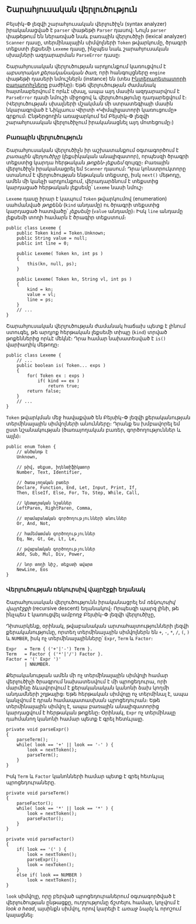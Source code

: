 ## Շարահյուսական վերլուծություն

Բեյսիկ-Փ լեզվի շարահյուսական վերլուծիչն (syntax analyzer) իրականացված է `parser` 
փաթեթի `Parser` դասով։ Նույն `parser` փաթեթում են ներառված նաև բառային վերլուծիչի 
(lexical analyzer) `Scanner` դասը, տերմինալային սիմվոլների `Token` թվարկումը, 
ծրագրի տեքստի լեքսեմի `Lexeme` դասը, ինչպես նաև շարահյուսական սխալների ազդարարման
`ParseError` դասը։

Շարահյուսական վերլուծության արդյունքում կառուցվում է _աբստրակտ քերականական ծառ_, 
որի հանգույցները `engine` փաթեթի դասերի նմուշներն (instance) են (տես 
[Ինտերպրետատորի բաղադրիչները](components.md) բաժինը)։ Եթե վերլուծության ժամանակ 
հայտնաբերվում է որևէ սխալ, ապա այդ մասին ազդարարվում է `ParseError` դասի նմուշի 
միջոցով և վերլուծությունը դադարեցվում է։ (Վերլուծության սխալների մշակման մի ստրատեգիայի 
մասին նկարագրված է Նիկլաուս Վիրտի «Կիմպիլյատորի կառուցումը» գրքում։ Ընթերցողին 
առաջարկում եմ Բեյսիկ-Փ լեզվի շարահյուսական վերլուծիչում իրականացնել այդ մոտեցումը։)


### Բառային վերլուծություն

Շարահյուսական վերլուծիչն իր աշխատանքում օգտագործում է _բառային վերլուծիչը_ (լեքսիկական
անալիզատոր), որպեսզի ծրագրի տեքստից կարդա հերթական _թոքեն-լեքսեմ_ զույգը։ Բառային 
վերլուծիչն իրականացրել եմ `Scanner` դասում։ Դրա կոնստրուկտորը ստանում է վերլուծության 
ենթական տեքստը, իսկ `next()` մեթոդը, ամեն մի կանչի արդյունքում, վերադարձնում է տեքստից 
կարդացած հերթական լեքսեմը՝ `Lexeme` նասի նմուշ։

`Lexeme` դասը իրար է կապում `Token` թվարկումով (enumeration) սահմանված _թոքենն_ 
(`kind` անդամը) ու ծրագրի տեքստից կարդացած հատվածը՝ _լեքսեմը_ (`value` անդամը)։ 
Իսկ `line` անդամը լեքսեմի տողի համարն է ծրագիր տեքստում։

````
public class Lexeme {
    public Token kind = Token.Unknown;
    public String value = null;
    public int line = 0;

    public Lexeme( Token kn, int ps )
    {
        this(kn, null, ps);
    }

    public Lexeme( Token kn, String vl, int ps )
    {
        kind = kn;
        value = vl;
        line = ps;
    }
    // ...
}
````

Շարահյուսական վերլուծության ժամանակ հաճախ պետք է լինում ստուգել, թե արդյոք հերթական
լեքսեմի տիպը (`kind`) տրված թոքեններից որևէ մեկնէ։ Դրա համար նախատեսված է `is()`
վարիադիկ մեթոդը։

````
public class Lexeme {
    // ...
    public boolean is( Token... exps )
    {
        for( Token ex : exps )
            if( kind == ex )
                return true;
        return false;
    }
    // ...
}
````

`Token` թվարկման մեջ հավաքված են Բեյսիկ-Փ լեզվի քերականության տերմինալային սիմվոլների 
անունները։ Դրանք ես խմբավորել եմ ըստ նշանակության (ծառայողական բառեր, գործողություններ 
և այլն)։

````
public enum Token {
    // անծանոթ է 
    Unknown,
     
    // թիվ, տեքստ, իդենտիֆիկատոր
    Number, Text, Identifier,
    
    // ծառայողական բառեր 
    Declare, Function, End, Let, Input, Print, If,
    Then, ElseIf, Else, For, To, Step, While, Call,

    // կետադրական նշաններ
    LeftParen, RightParen, Comma,

    // տրամաբանական գործողությունների անուններ
    Or, And, Not,

    // համեմատման գործողություններ
    Eq, Ne, Gt, Ge, Lt, Le,
    
    // թվաբանական գործողություններ
    Add, Sub, Mul, Div, Power,

    // նոր տողի նիշ, տեքստի ավարտ 
    NewLine, Eos
}

````

### Վերլուծության ռեկուրսիվ վայրէջքի եղանակ


Շարահյուսական վերլուծությունն իրականացրել եմ _ռեկուրսիվ վայրէջքի_ (recursive descent)
եղանակով։ Որպեսզի պարզ լինի, թե ինչպես է կառուցվել ամբողջ Բեյսիկ-Փ լեզվի վերլուծիչը,


Դիտարկենք, օրինակ, թվաբանական արտահայտությունների լեզվի քերականությունը, որտեղ 
տերմինալային սիմվոլներն են `+`, `-`, `*`, `/`, `(`, `)` և `NUMBER`, իսկ ոչ 
տերմինալայինները՝ `Expr`, `Term` և `Factor`։

````
Expr   = Term { ('+'|'-') Term }.
Term   = Factor { ('*'|'/') Factor }.
Factor = '(' Expr ')'
       | NNUMBER.
````

Քերականության ամեն մի ոչ տերմինալային սիմվոլի համար վերլուծիչի ծրագրում նախատեսվում 
է մի պրոցեդուրա, որի մարմինը ձևավորվում է քերականական կանոնի ձախ կողմի անդամների 
շղթայից։ Եթե հերթական սիմվոլը ոչ տերմինալ է, ապա կանչվում է դրան համապատասխան 
պրոցեդուրան։ Եթե տերմինալային սիմվոլ է, ապա բառային անալիզատորից կարդացվում է 
հերթական թոքենը։ Օրինակ, `Expr` ոչ տերմինալը դահմանող կանոնի համար պետք է գրել
հետևյալը.

````
private void parseExpr()
{
    parseTerm();
    while( look == '+' || look == '-' ) {
        look = nextToken();
        parseTerm();
    }
}
````

Իսկ `Term` և `Factor` կանոնների համար պետք է գրել հետևյալ պրոցեդուրաները.

````
private void parseTerm()
{
    parseFactor();
    while( look == '*' || look == '*' ) {
        look = nextToken();
        parseFactor();
    }
}
````

````
private void parseFactor()
{
    if( look == '(' ) {
        look = nextToken();
        parseExpr();
        look = nexToken();
    }
    else if( look == NUMBER )
        look = nextToken();
}
````

`look` սիմվոլը, որը բերված պրոցեդուրաներում օգտագործված է վերլուծության ընթացքը,
ուղղությունը ճշտելու համար, կոչվում է _look a head_, այսինքն սիմվոլ, որով կարելի 
է _առաջ նայել_ և որոշում կայացնել։ 


